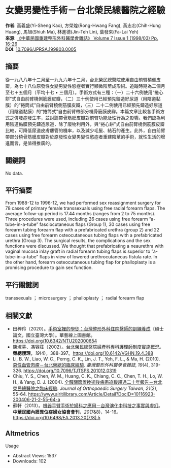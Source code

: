 # 女變男變性手術－台北榮民總醫院之經驗

**作者**: 高義盛(Yi-Sheng Kao), 方榮煌(Rong-Hwang Fang), 黃志宏(Chih-Hung Huang), 馬旭(Shiuh Ma), 林進德(Jin-Teh Lin), 葉發來(Fa-Lai Yeh)  
**來源**: [《中華民國重建整形外科醫學會雜誌》 Volume 7 Issue 1 (1998/03) Pp. 16-26](https://doi.org/10.7096/JPRSA.199803.0005)  
**DOI**: [10.7096/JPRSA.199803.0005](https://doi.org/10.7096/JPRSA.199803.0005)

## 摘要

從一九八八年十二月至一九九六年十二月，台北榮民總醫院使用自由前臂橈側皮瓣，為七十八位原發性女變男變性慾症者實行顯微陰莖成形術。追蹤時期為二個月至七＋五個月（平均十七 • 三個月）。手術方式有三種：（一）二十六例使用“捲心餅”式自由前臂橈側筋膜皮瓣，（二）三十例使用已經預先鑄造好尿道（用陰道黏膜）的“捲筒式”自由前臂橈側筋膜皮瓣，（三）二十二例使用已經預先鑄造好尿道（用陰道黏膜）的“捲筒式”自由前臂帶部分橈骨筋膜皮瓣。本篇文章比較各手術方式之併發症發生率，並討論帶骨筋膜皮瓣對前臂功能及性行為之影響。我們認為利用陰道黏膜預先鑄造尿道，除了廢物利用外，與“捲心餅”式自由前臂橈側筋膜皮瓣比較，可降低尿道皮膚瘻管的機率，以及減少毛髮、結石的產生。此外，自由前臂帶部分橈骨筋膜皮瓣對於原發性女變男變性慾症者重建陰莖的手術，就性生活的增進而言，是值得推廣的。

## 關鍵詞

No data.

## 平行摘要

From 1988-12 to 1996-12, we had performed sex reassignment surgery for 78 cases of primary female transsexuals using free radial forearm flaps. The average follow-up period is 17.44 months (ranges from 2 to 75 months). Three procedures were used, including 26 cases using free forearm ”a-tube-in-a-tube” fasciocutaneous flaps (Group 1), 30 cases using free forearm tubing forearm flap with a prefabricated urethra (group 2) and 22 cases using free forearm osteocutaneous tubing flaps with a prefabricated urethra (Group 3). The surgical results, the complications and the sex functions were discussed. We thought that prefabricating a neaurethra with vaginal mucosa inlay graft in radial forearm tubing flaps is superior to ”a-tube-in-a-tube” flaps in view of lowered urethrocutaneous fistula rate. In the other hand, forearm osteocutaneous tubing flap for phalloplasty is a promising procedure to gain sex function.

## 平行關鍵詞

transsexuals ； microsurgery ； phalloplasty ； radial forearm flap

## 相關文獻

- 田梓伶（2020）。[手術室裡的學徒：台灣整形外科住院醫師的訓練養成](https://www.airitilibrary.com/Article/Detail?DocID=U0001-2702202019374900)〔碩士論文，國立臺灣大學〕。華藝線上圖書館。https://doi.org/10.6342/NTU202000654
- 陳淑芬、馮容莊（2002）。[台北榮民總醫院婦產科專科護理師制度實施概況](https://www.airitilibrary.com/Article/Detail?DocID=02584727-200212-201104010013-201104010013-388-397)。**榮總護理**，_19_(4)，388-397。https://doi.org/10.6142/VGHN.19.4.388
- Li, B. W., Liao, W. C., Perng, C. K., Lin, J. T., Yeh, F. L., & Ma, H. (2010). [惡性血管肉瘤－台北榮總的臨床經驗](https://www.airitilibrary.com/Article/Detail?DocID=a0000593-201012-201106150056-201106150056-319-326). _臺灣整形外科醫學會雜誌_, _19_(4), 319-326. https://doi.org/10.7096/TJTSPS.201012.0319
- Chiu, Y. S., Chen, W. M., Huang, C. K., Chiang, C. C., Chen, T. H., Lo, W. H., & Yang, D. J. (2004). [全髖關節置換術後病患追蹤超過二十年報告－台北榮民總醫院之臨床經驗](https://www.airitilibrary.com/Article/Detail?DocID=10116923-200406-21-2-55-64-a). _Journal of Orthopaedic Surgery Taiwan_, _21_(2), 55-64. https://www.airitilibrary.com/Article/Detail?DocID=10116923-200406-21-2-55-64-a
- 蘇軒（2013）。[機器手臂手術於婦科之應用－台灣演化中科技之事實與虛幻](https://www.airitilibrary.com/Article/Detail?DocID=a0000016-201308-201308130022-201308130022-14-16)。**中華民國內膜異位症婦女協會會刊**，_20_(7&8)，14-16。https://doi.org/10.6498/EA.2013.20(7/8).5

## Altmetrics

Usage

- Abstract Views: 1537
- Downloads: 102